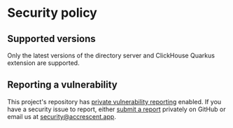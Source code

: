 <!--
Copyright 2025 Logan Magee

SPDX-License-Identifier: AGPL-3.0-only
-->

# Security policy

## Supported versions

Only the latest versions of the directory server and ClickHouse Quarkus extension are supported.

## Reporting a vulnerability

This project's repository has [private vulnerability reporting] enabled. If you have a security
issue to report, either [submit a report] privately on GitHub or email us at
<security@accrescent.app>.

[private vulnerability reporting]: https://github.blog/security/supply-chain-security/private-vulnerability-reporting-now-generally-available/
[submit a report]: https://docs.github.com/en/code-security/security-advisories/guidance-on-reporting-and-writing-information-about-vulnerabilities/privately-reporting-a-security-vulnerability#privately-reporting-a-security-vulnerability
